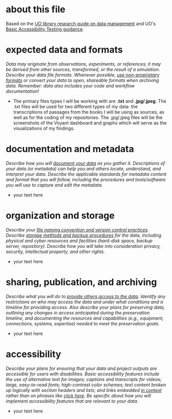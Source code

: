 # about this file
Based on the [UO library research guide on data management](https://researchguides.uoregon.edu/data-management) and UO's [Basic Accessibility Testing guidance](https://digitalaccessibility.uoregon.edu/assessment/basictesting).

# expected data and formats
*Data may originate from observations, experiments, or references; it may be derived from other sources, transformed, or the result of a simulation. Describe your data file formats. Whenever possible, [use non-proprietary formats](https://researchguides.uoregon.edu/data-management/fileformats) or convert your data to open, shareable formats when archiving data. Remember: data also includes your code and workflow documentation!*

- The primary files types I will be working with are **.txt** and **.jpg/.jpeg**. The .txt files will be used for two different types of my data: the transcriptions of passages from the books I will be using as sources, as well as for the coding of my repositories. The .jpg/.jpeg files will be the screenshots of the Voyant dashboard and graphs which will serve as the visualizations of my findings. 

# documentation and metadata
*Describe how you will [document your data](https://researchguides.uoregon.edu/data-management/readme) as you gather it. Descriptions of your data (or metadata) can help you and others locate, understand, and interpret your data. Describe the applicable standards for metadata content and format that you will follow, including the procedures and tools/software you will use to capture and edit the metadata.*

- your text here

# organization and storage
*Describe your [file naming convention and version control practices](https://researchguides.uoregon.edu/data-management/filenaming). Describe [storage methods and backup procedures](https://researchguides.uoregon.edu/data-management/backup) for the data, including physical and cyber resources and facilities (hard-disk space, backup server, repository). Describe how you will take into consideration privacy, security, intellectual property, and other rights.*

- your text here

# sharing, publication, and archiving
*Describe what you will do to [provide others access to the data](https://researchguides.uoregon.edu/data-management/archiving). Identify any restrictions on who may access the data and under what conditions and a timeline for providing access. Also describe your plans for preserving data, outlining any changes in access anticipated during the preservation timeline, and documenting the resources and capabilities (e.g., equipment, connections, systems, expertise) needed to meet the preservation goals.*

- your text here

# accessibility
*Describe your plans for ensuring that your data and project outputs are accessible for users with disabilities. Basic accessibility features include the use of alternative text for images; captions and transcripts for videos; large, easy-to-read fonts; high-contrast color schemes; text content broken up logically with section headers and lists; and links embedded [in context](https://www.w3.org/WAI/WCAG21/Understanding/link-purpose-in-context.html) rather than on phrases like [click here](https://www.youtube.com/watch?v=dQw4w9WgXcQ). Be specific about how you will implement accessibility features that are relevant to your data.*

- your text here
